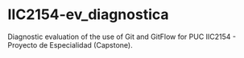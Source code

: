 # IIC2154-ev_diagnostica
Diagnostic evaluation of the use of Git and GitFlow for PUC IIC2154 - Proyecto de Especialidad (Capstone).
